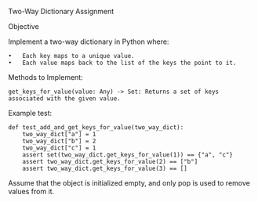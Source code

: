 Two-Way Dictionary Assignment

Objective

Implement a two-way dictionary in Python where:

	•	Each key maps to a unique value.
	•	Each value maps back to the list of the keys the point to it.

Methods to Implement:

	get_keys_for_value(value: Any) -> Set: Returns a set of keys associated with the given value.

Example test:

	def test_add_and_get_keys_for_value(two_way_dict):
		two_way_dict["a"] = 1
		two_way_dict["b"] = 2
		two_way_dict["c"] = 1
		assert set(two_way_dict.get_keys_for_value(1)) == {"a", "c"}
		assert two_way_dict.get_keys_for_value(2) == ["b"]
		assert two_way_dict.get_keys_for_value(3) == []


Assume that the object is initialized empty, and only pop is used to remove values from it.